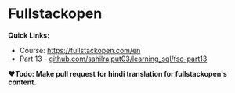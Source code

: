 # Fullstackopen

**Quick Links:**
- Course: https://fullstackopen.com/en
- Part 13 - [github.com/sahilrajput03/learning_sql/fso-part13](https://github.com/sahilrajput03/learning_sql/tree/main/fso-part13)

**❤️Todo: Make pull request for hindi translation for fullstackopen's content.**
